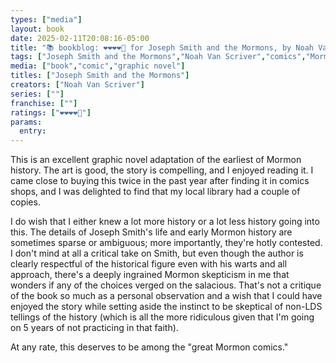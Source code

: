 ```yaml
---
types: ["media"]
layout: book
date: 2025-02-11T20:08:16-05:00
title: "📚 bookblog: ❤️❤️❤️❤️🖤 for Joseph Smith and the Mormons, by Noah Van Scriver"
tags: ["Joseph Smith and the Mormons","Noah Van Scriver","comics","Mormonism","Church of Jesus Christ of Latter-day Saints","Joseph Smith Jr.","Mormon history"]
media: ["book","comic","graphic novel"]
titles: ["Joseph Smith and the Mormons"]
creators: ["Noah Van Scriver"]
series: [""]
franchise: [""]
ratings: ["❤️❤️❤️❤️🖤"]
params:
  entry:
---
```


This is an excellent graphic novel adaptation of the earliest of Mormon history. The art is good, the story is compelling, and I enjoyed reading it. I came close to buying this twice in the past year after finding it in comics shops, and I was delighted to find that my local library had a couple of copies.

I do wish that I either knew a lot more history or a lot less history going into this. The details of Joseph Smith's life and early Mormon history are sometimes sparse or ambiguous; more importantly, they're hotly contested. I don't mind at all a critical take on Smith, but even though the author is clearly respectful of the historical figure even with his warts and all approach, there's a deeply ingrained Mormon skepticism in me that wonders if any of the choices verged on the salacious. That's not a critique of the book so much as a personal observation and a wish that I could have enjoyed the story while setting aside the instinct to be skeptical of non-LDS tellings of the history (which is all the more ridiculous given that I'm going on 5 years of not practicing in that faith).

At any rate, this deserves to be among the "great Mormon comics."
